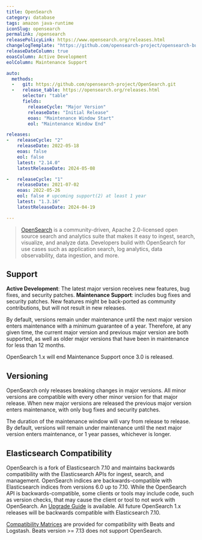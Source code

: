 ```yaml
---
title: OpenSearch
category: database
tags: amazon java-runtime
iconSlug: opensearch
permalink: /opensearch
releasePolicyLink: https://www.opensearch.org/releases.html
changelogTemplate: "https://github.com/opensearch-project/opensearch-build/blob/main/release-notes/opensearch-release-notes-__LATEST__.md"
releaseDateColumn: true
eoasColumn: Active Development
eolColumn: Maintenance Support

auto:
  methods:
  -   git: https://github.com/opensearch-project/OpenSearch.git
  -   release_table: https://opensearch.org/releases.html
      selector: "table"
      fields:
        releaseCycle: "Major Version"
        releaseDate: "Initial Release"
        eoas: "Maintenance Window Start"
        eol: "Maintenance Window End"

releases:
-   releaseCycle: "2"
    releaseDate: 2022-05-18
    eoas: false
    eol: false
    latest: "2.14.0"
    latestReleaseDate: 2024-05-08

-   releaseCycle: "1"
    releaseDate: 2021-07-02
    eoas: 2022-05-26
    eol: false # upcoming support(2) at least 1 year
    latest: "1.3.16"
    latestReleaseDate: 2024-04-19

---
```


> [OpenSearch](https://opensearch.org/) is a community-driven, Apache 2.0-licensed open source
> search and analytics suite that makes it easy to ingest, search, visualize, and analyze data.
> Developers build with OpenSearch for use cases such as application search, log analytics, data
> observability, data ingestion, and more.

## Support

**Active Development**: The latest major version receives new features, bug fixes, and security patches.
**Maintenance Support**: includes bug fixes and security patches. New features might be back-ported as
  community contributions, but will not result in new releases.

By default, versions remain under maintenance until the next major version enters maintenance with
a minimum guarantee of a year. Therefore, at any given time, the current major version and previous
major version are both supported, as well as older major versions that have been in maintenance
for less than 12 months.

OpenSearch 1.x will end Maintenance Support once 3.0 is released.

## Versioning

OpenSearch only releases breaking changes in major versions. All minor versions are compatible with
every other minor version for that major release. When new major versions are released the previous
major version enters maintenance, with only bug fixes and security patches.

The duration of the maintenance window will vary from release to release. By default, versions will
remain under maintenance until the next major version enters maintenance, or 1 year passes,
whichever is longer.

## Elasticsearch Compatibility

OpenSearch is a fork of Elasticsearch 7.10 and maintains backwards compatibility with the
Elasticsearch APIs for ingest, search, and management. OpenSearch indices are backwards-compatible
with Elasticsearch indices from versions 6.0 up to 7.10. While the OpenSearch API is
backwards-compatible, some clients or tools may include code, such as version checks, that may
cause the client or tool to not work with OpenSearch. An [Upgrade Guide](https://opensearch.org/faq/#q3.1)
is available. All future OpenSearch 1.x releases will be backwards compatible with Elasticsearch
7.10.

[Compatibility Matrices](https://opensearch.org/docs/latest/clients/agents-and-ingestion-tools/index/#compatibility-matrices)
are provided for compatibility with Beats and Logstash. Beats version >= 7.13 does not support
OpenSearch.
